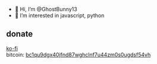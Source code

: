 - 👋 Hi, I’m @GhostBunny13
- 👀 I’m interested in javascript, python

## donate
[ko-fi](https://ko-fi.com/ghostb13)<br/>
bitcoin: [bc1qu9dgx40jfnd87wghclnf7u44zm0s0ugdsf54vh](bitcoin:bc1qu9dgx40jfnd87wghclnf7u44zm0s0ugdsf54vh?message=donate%20from%20github)


<!---
GhostBunny13/GhostBunny13 is a ✨ special ✨ repository because its `README.md` (this file) appears on your GitHub profile.
You can click the Preview link to take a look at your changes.
--->
